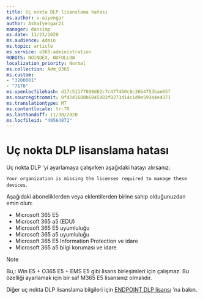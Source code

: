 ```yaml
---
title: Uç nokta DLP lisanslama hatası
ms.author: v-aiyengar
author: AshaIyengar21
manager: dansimp
ms.date: 11/23/2020
ms.audience: Admin
ms.topic: article
ms.service: o365-administration
ROBOTS: NOINDEX, NOFOLLOW
localization_priority: Normal
ms.collection: Adm_O365
ms.custom:
- "3200001"
- "7176"
ms.openlocfilehash: d17c51177898d62c7c477460c8c26b4753bae65f
ms.sourcegitcommit: 0f42d1600b6845083f0273d14c1d9e59344e4371
ms.translationtype: MT
ms.contentlocale: tr-TR
ms.lasthandoff: 11/30/2020
ms.locfileid: "49564872"
---
```

# <a name="endpoint-dlp-licensing-error"></a>Uç nokta DLP lisanslama hatası

Uç nokta DLP 'yi ayarlamaya çalışırken aşağıdaki hatayı alırsanız:

`Your organization is missing the licenses required to manage these devices`.

Aşağıdaki aboneliklerden veya eklentilerden birine sahip olduğunuzdan emin olun:

- Microsoft 365 E5
- Microsoft 365 a5 (EDU)
- Microsoft 365 E5 uyumluluğu
- Microsoft 365 a5 uyumluluğu
- Microsoft 365 E5 Information Protection ve idare
- Microsoft 365 a5 bilgi koruması ve idare

> [!NOTE]
> Bu,: Win E5 + O365 E5 + EMS E5 gibi lisans birleşimleri için çalışmaz. Bu özelliği ayarlamak için bir saf M365 E5 lisansınız olmalıdır.

Diğer uç nokta DLP lisanslama bilgileri için [ENDPOINT DLP lisansı](https://docs.microsoft.com/microsoft-365/compliance/endpoint-dlp-getting-started#onboarding-devices-into-device-management) 'na bakın.
